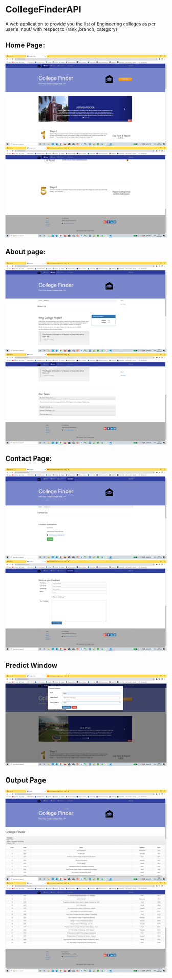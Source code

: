 # CollegeFinderAPI
A web application to provide you the list of Engineering colleges as per user's input/ with respect to (rank ,branch, category) 
## Home Page:
![](home1.png)
![](home2.png)
## About page:
![](about1.png)
![](about2.png)
## Contact Page: 
![](contact1.png)
![](contact2.png)
## Predict Window
![](predict.png)
## Output Page
![](output1.png)
![](output2.png)
